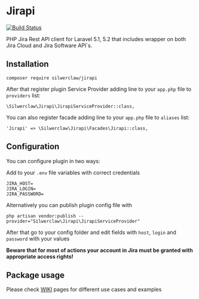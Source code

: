 # Jirapi
[![Build Status](https://travis-ci.org/silwerclaw/jirapi.svg?branch=master)](https://travis-ci.org/silwerclaw/jirapi)

PHP Jira Rest API client for Laravel 5.1, 5.2 that includes wrapper on both Jira Cloud and Jira Software API`s.

## Installation

```
composer require silwerclaw/jirapi
```

After that register plugin Service Provider adding line to your `app.php` file to `providers` list:
 
```
\Silwerclaw\Jirapi\JirapiServiceProvider::class, 
```

You can also register facade adding line to your `app.php` file to `aliases` list:

```
'Jirapi' => \Silwerclaw\Jirapi\Facades\Jirapi::class,
```

## Configuration

You can configure plugin in two ways:

Add to your `.env` file variables with correct credentials
 
```
JIRA_HOST=
JIRA_LOGIN=
JIRA_PASSWORD=
```

Alternatively you can publish plugin config file with

```
php artisan vendor:publish --provider="Silwerclaw\Jirapi\JirapiServiceProvider"
```

After that go to your config folder and edit fields with `host`, `login` and `password` with your values

**Beware that for most of actions your account in Jira must be granted with appropriate access rights!**

## Package usage

Please check [WIKI](https://github.com/silwerclaw/jirapi/wiki) pages for different use cases and examples